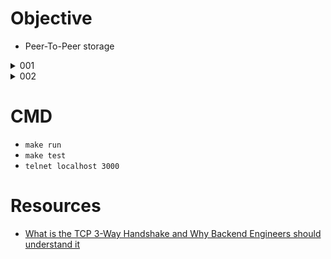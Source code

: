 # Objective
- Peer-To-Peer storage

<details>
<summary>001</summary>

# Initialize New TCP Connection with port :3000
- You need Address for listening the peers
- You need 3 way handshake for TCP Connection (Not finished)

# Structure
- ListenAndAccept(Listener)
- - startAcceptLoop (Concurrency)
- - - handleConn (Connect, handshake)

# QnA
- Goroutine for handshakeFunc inside handleConn (Concurrency?)

</details>


<details>
<summary>002</summary>

# Flow
- handleConn
- - handshake
- - Decode

# TODO
- GOBDecode
- any in decoder

</details>



# CMD
- <code>make run</code>
- <code>make test</code>
- <code>telnet localhost 3000</code>

# Resources
- [What is the TCP 3-Way Handshake and Why Backend Engineers should understand it](https://www.youtube.com/watch?v=bW_BILl7n0Y)